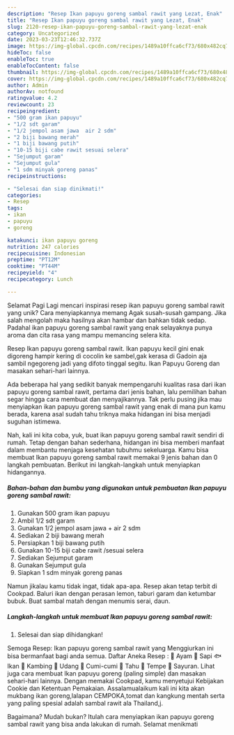 ```yaml
---
description: "Resep Ikan papuyu goreng sambal rawit yang Lezat, Enak"
title: "Resep Ikan papuyu goreng sambal rawit yang Lezat, Enak"
slug: 2120-resep-ikan-papuyu-goreng-sambal-rawit-yang-lezat-enak
category: Uncategorized
date: 2023-03-23T12:46:32.737Z
image: https://img-global.cpcdn.com/recipes/1489a10ffca6cf73/680x482cq70/ikan-papuyu-goreng-sambal-rawit-foto-resep-utama.jpg
hideToc: false
enableToc: true
enableTocContent: false
thumbnail: https://img-global.cpcdn.com/recipes/1489a10ffca6cf73/680x482cq70/ikan-papuyu-goreng-sambal-rawit-foto-resep-utama.jpg
cover: https://img-global.cpcdn.com/recipes/1489a10ffca6cf73/680x482cq70/ikan-papuyu-goreng-sambal-rawit-foto-resep-utama.jpg
author: Admin
authorAv: notfound
ratingvalue: 4.2
reviewcount: 23
recipeingredient:
- "500 gram ikan papuyu"
- "1/2 sdt garam"
- "1/2 jempol asam jawa  air 2 sdm"
- "2 biji bawang merah"
- "1 biji bawang putih"
- "10-15 biji cabe rawit sesuai selera"
- "Sejumput garam"
- "Sejumput gula"
- "1 sdm minyak goreng panas"
recipeinstructions:

- "Selesai dan siap dinikmati!"
categories:
- Resep
tags:
- ikan
- papuyu
- goreng

katakunci: ikan papuyu goreng 
nutrition: 247 calories
recipecuisine: Indonesian
preptime: "PT12M"
cooktime: "PT44M"
recipeyield: "4"
recipecategory: Lunch

---
```



Selamat Pagi Lagi mencari inspirasi resep ikan papuyu goreng sambal rawit yang unik? Cara menyiapkannya memang Agak susah-susah gampang. Jika salah mengolah maka hasilnya akan hambar dan bahkan tidak sedap. Padahal ikan papuyu goreng sambal rawit yang enak selayaknya punya aroma dan cita rasa yang mampu memancing selera kita.


Resep Ikan papuyu goreng sambal rawit. Ikan papuyu kecil gini enak digoreng hampir kering di cocolin ke sambel,gak kerasa di Gadoin aja sambil ngegoreng jadi yang difoto tinggal segitu. Ikan Papuyu Goreng dan masakan sehari-hari lainnya.

Ada beberapa hal yang sedikit banyak mempengaruhi kualitas rasa dari ikan papuyu goreng sambal rawit, pertama dari jenis bahan, lalu pemilihan bahan segar hingga cara membuat dan menyajikannya. Tak perlu pusing jika mau menyiapkan ikan papuyu goreng sambal rawit yang enak di mana pun kamu berada, karena asal sudah tahu triknya maka hidangan ini bisa menjadi suguhan istimewa.


Nah, kali ini kita coba, yuk, buat ikan papuyu goreng sambal rawit sendiri di rumah. Tetap dengan bahan sederhana, hidangan ini bisa memberi manfaat dalam membantu menjaga kesehatan tubuhmu sekeluarga. Kamu bisa membuat Ikan papuyu goreng sambal rawit memakai 9 jenis bahan dan 0 langkah pembuatan. Berikut ini langkah-langkah untuk menyiapkan hidangannya.

<!--inarticleads1-->

##### Bahan-bahan dan bumbu yang digunakan untuk pembuatan Ikan papuyu goreng sambal rawit:

1. Gunakan 500 gram ikan papuyu
1. Ambil 1/2 sdt garam
1. Gunakan 1/2 jempol asam jawa + air 2 sdm
1. Sediakan 2 biji bawang merah
1. Persiapkan 1 biji bawang putih
1. Gunakan 10-15 biji cabe rawit /sesuai selera
1. Sediakan Sejumput garam
1. Gunakan Sejumput gula
1. Siapkan 1 sdm minyak goreng panas


Namun jikalau kamu tidak ingat, tidak apa-apa. Resep akan tetap terbit di Cookpad. Baluri ikan dengan perasan lemon, taburi garam dan ketumbar bubuk. Buat sambal matah dengan menumis serai, daun. 

<!--inarticleads2-->

##### Langkah-langkah untuk membuat Ikan papuyu goreng sambal rawit:


1. Selesai dan siap dihidangkan!

Semoga Resep: Ikan papuyu goreng sambal rawit yang Menggiurkan ini bisa bermanfaat bagi anda semua. Daftar Aneka Resep : 🐓 Ayam 🐄 Sapi 🐟 Ikan 🐐 Kambing 🦐 Udang 🦑 Cumi-cumi 🧊 Tahu 🔲 Tempe 🥬 Sayuran. Lihat juga cara membuat Ikan papuyu goreng (paling simple) dan masakan sehari-hari lainnya. Dengan memakai Cookpad, kamu menyetujui Kebijakan Cookie dan Ketentuan Pemakaian. Assalamualaikum kali ini kita akan mukbang ikan goreng,lalapan CEMPOKA,tomat dan kangkung mentah serta yang paling spesial adalah sambal rawit ala Thailand,j. 

Bagaimana? Mudah bukan? Itulah cara menyiapkan ikan papuyu goreng sambal rawit yang bisa anda lakukan di rumah. Selamat menikmati
